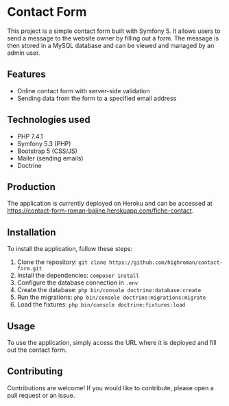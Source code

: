 # Contact Form

This project is a simple contact form built with Symfony 5. It allows users to send a message to the website owner by filling out a form. The message is then stored in a MySQL database and can be viewed and managed by an admin user.

## Features
- Online contact form with server-side validation
- Sending data from the form to a specified email address

## Technologies used
- PHP 7.4.1
- Symfony 5.3 (PHP)
- Bootstrap 5 (CSS/JS)
- Mailer (sending emails)
- Doctrine

## Production

The application is currently deployed on Heroku and can be accessed at https://contact-form-roman-bajine.herokuapp.com/fiche-contact.

## Installation

To install the application, follow these steps:

1. Clone the repository: `git clone https://github.com/highroman/contact-form.git`
2. Install the dependencies: `composer install`
3. Configure the database connection in `.env`
4. Create the database: `php bin/console doctrine:database:create`
5. Run the migrations: `php bin/console doctrine:migrations:migrate`
6. Load the fixtures: `php bin/console doctrine:fixtures:load`

## Usage

To use the application, simply access the URL where it is deployed and fill out the contact form.

## Contributing

Contributions are welcome! If you would like to contribute, please open a pull request or an issue.
